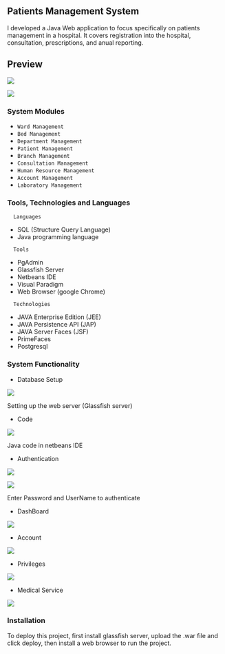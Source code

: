 ## Patients Management System

I developed a Java Web application to focus specifically on patients management in a hospital. It 
covers registration into the hospital, consultation, prescriptions, and anual reporting.

## Preview

 ![](Covers/PMSCover1.png)


 ![](Covers/PMSCover2.png)


### System Modules

- `Ward Management`
- `Bed Management`
- `Department Management`
- `Patient Management`
- `Branch Management`
- `Consultation Management`
- `Human Resource Management`
- `Account Management`
- `Laboratory Management`


### Tools, Technologies and Languages

```http
  Languages
```
- SQL (Structure Query Language)
- Java programming language


```http
  Tools
```

- PgAdmin
- Glassfish Server
- Netbeans IDE
- Visual Paradigm
- Web Browser (google Chrome)


```http
  Technologies
```
- JAVA Enterprise Edition (JEE)
- JAVA Persistence API (JAP)
- JAVA Server Faces (JSF)
- PrimeFaces
- Postgresql


### System Functionality

- Database Setup

 ![](-pics/db.png)

 Setting up the web server (Glassfish server)

- Code

![](-pics/netbeans.png)

Java code in netbeans IDE

- Authentication

![](-pics/cover.png)

![](-pics/login.png)

Enter Password and UserName to authenticate

- DashBoard

![](-pics/chart.png)


- Account

![](-pics/medserv.png)

- Privileges

![](-pics/priv.png)

- Medical Service

![](-pics/acc.png)

### Installation

To deploy this project, first install glassfish server, upload the .war file and click deploy, then install 
a web browser to run the project.

